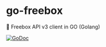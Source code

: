 # go-freebox
:wrench: Freebox API v3 client in GO (Golang)

[![GoDoc](https://godoc.org/github.com/moul/go-freebox?status.svg)](https://godoc.org/github.com/moul/go-freebox)
